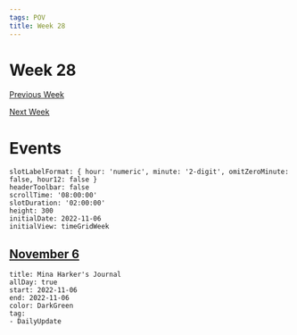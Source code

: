 ```yaml
---
tags: POV
title: Week 28
---
```


# Week 28

[Previous Week](2022-W45)

[Next Week](2022-W47)

# Events

```itinerary
slotLabelFormat: { hour: 'numeric', minute: '2-digit', omitZeroMinute: false, hour12: false }
headerToolbar: false
scrollTime: '08:00:00'
slotDuration: '02:00:00'
height: 300
initialDate: 2022-11-06
initialView: timeGridWeek
```

## [November 6](2022-11-06.md)

```itinerary-event
title: Mina Harker's Journal
allDay: true
start: 2022-11-06
end: 2022-11-06
color: DarkGreen
tag:
- DailyUpdate
```

